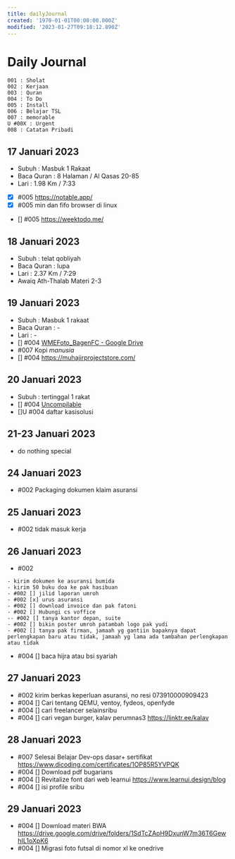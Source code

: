 ```yaml
---
title: dailyJournal
created: '1970-01-01T00:00:00.000Z'
modified: '2023-01-27T09:18:12.890Z'
---
```


# Daily Journal

```
001 : Sholat
002 : Kerjaan
003 : Quran
004 : To Do
005 : Install
006 : Belajar TSL
007 : memorable
U #00X : Urgent
008 : Catatan Pribadi
```

## 17 Januari 2023

- Subuh : Masbuk 1 Rakaat
- Baca Quran : 8 Halaman / Al Qasas 20-85
- Lari : 1.98 Km / 7:33
- [x] #005 https://notable.app/ 
- [x] #005 min dan fifo browser di linux
- [] #005 https://weektodo.me/

## 18 Januari 2023

- Subuh : telat qobliyah
- Baca Quran : lupa
- Lari : 2.37 Km / 7:29
- Awaiq Ath-Thalab Materi 2-3

## 19 Januari 2023

- Subuh : Masbuk 1 rakaat
- Baca Quran : -
- Lari : -
- [] #004 [WMEFoto_BagenFC - Google Drive](https://drive.google.com/drive/folders/18b1Lo-7wACvIhWJnDABbOzfkSi897Vb7)
- #007 Kopi *manusia* 
- [] #004 https://muhajirprojectstore.com/

## 20 Januari 2023

- Subuh : tertinggal 1 rakat
- [] #004 [Uncompilable](https://uncompilable.com/)
- []U #004 daftar kasisolusi

## 21-23 Januari 2023

- do nothing special

## 24 Januari 2023

- #002 Packaging dokumen klaim asuransi

## 25 Januari 2023

- #002 tidak masuk kerja

## 26 Januari 2023

- #002
```
- kirim dokumen ke asuransi bumida
- kirim 50 buku doa ke pak hasibuan
- #002 [] jilid laporan umroh
- #002 [x] urus asuransi
- #002 [] download invoice dan pak fatoni
- #002 [] Hubungi cs voffice
-- #002 [] tanya kantor depan, suite 
- #002 [] bikin poster umroh patambah logo pak yudi
- #002 [] tanya pak firman, jamaah yg gantiin bapaknya dapat perlengkapan baru atau tidak, jamaah yg lama ada tambahan perlengkapan atau tidak
```
- #004 [] baca hijra atau bsi syariah

## 27 Januari 2023

- #002 kirim berkas keperluan asuransi, no resi 073910000909423
- #004 [] Cari tentang QEMU, ventoy, fydeos, openfyde
- #004 [] cari freelancer selainsribu
- #004 [] cari vegan burger, kalav perumnas3 https://linktr.ee/kalav

## 28 Januari 2023

- #007 Selesai Belajar Dev-ops dasar+ sertifikat https://www.dicoding.com/certificates/1OP85R5YVPQK
- #004 [] Download pdf bugarians
- #004 [] Revitalize font dari web learnui https://www.learnui.design/blog
- #004 [] isi profile sribu

## 29 Januari 2023

- #004 [] Download materi BWA https://drive.google.com/drive/folders/1SdTcZAoH9DxunW7m36T6GewhIL1oXpK6
- #004 [] Migrasi foto futsal di nomor xl ke onedrive
